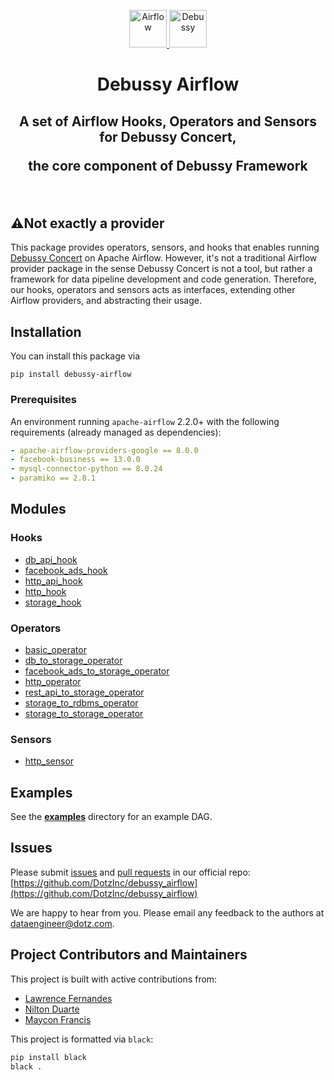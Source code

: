 <p align="center">
  <a href="https://www.airflow.apache.org">
    <img alt="Airflow" src="https://cwiki.apache.org/confluence/download/attachments/145723561/airflow_transparent.png?api=v2" width="60" />
    <img alt="Debussy" src="https://github.com/DotzInc/debussy_concert/raw/master/docs/images/debussy_logo.png" width="60" />
  </a>
</p>
<h1 align="center">
  Debussy Airflow
</h1>
  <h2 align="center">
  A set of Airflow Hooks, Operators and Sensors for Debussy Concert,
  <p>the core component of Debussy Framework
</h3>
<br/>

## ⚠️Not exactly a provider

This package provides operators, sensors, and hooks that enables running [Debussy Concert](https://github.com/DotzInc/debussy_concert) on Apache Airflow. However, it's not a traditional Airflow provider package in the sense Debussy Concert is not a tool, but rather a framework for data pipeline development and code generation. Therefore, our hooks, operators and sensors acts as interfaces, extending other Airflow providers, and abstracting their usage.

## Installation

You can install this package via

```
pip install debussy-airflow
```

### Prerequisites

An environment running `apache-airflow` 2.2.0+ with the following requirements (already managed as dependencies):

```yaml
- apache-airflow-providers-google == 8.0.0
- facebook-business == 13.0.0
- mysql-connector-python == 8.0.24
- paramiko == 2.8.1
```

## Modules

### Hooks
- [db_api_hook](https://github.com/DotzInc/debussy_airflow/blob/main/debussy_airflow/hooks/db_api_hook.py)
- [facebook_ads_hook](https://github.com/DotzInc/debussy_airflow/blob/main/debussy_airflow/hooks/facebook_ads_hook.py)
- [http_api_hook](https://github.com/DotzInc/debussy_airflow/blob/main/debussy_airflow/hooks/http_api_hook.py)
- [http_hook](https://github.com/DotzInc/debussy_airflow/blob/main/debussy_airflow/hooks/http_hook.py)
- [storage_hook](https://github.com/DotzInc/debussy_airflow/blob/main/debussy_airflow/hooks/storage_hook.py)

### Operators
- [basic_operator](https://github.com/DotzInc/debussy_airflow/blob/main/debussy_airflow/operators/basic_operator.py)
- [db_to_storage_operator](https://github.com/DotzInc/debussy_airflow/blob/main/debussy_airflow/operators/db_to_storage_operator.py)
- [facebook_ads_to_storage_operator](https://github.com/DotzInc/debussy_airflow/blob/main/debussy_airflow/operators/facebook_ads_to_storage_operator.py)
- [http_operator](https://github.com/DotzInc/debussy_airflow/blob/main/debussy_airflow/operators/http_operator.py)
- [rest_api_to_storage_operator](https://github.com/DotzInc/debussy_airflow/blob/main/debussy_airflow/operators/rest_api_to_storage_operator.py)
- [storage_to_rdbms_operator](https://github.com/DotzInc/debussy_airflow/blob/main/debussy_airflow/operators/storage_to_rdbms_operator.py)
- [storage_to_storage_operator](https://github.com/DotzInc/debussy_airflow/blob/main/debussy_airflow/operators/storage_to_storage_operator.py)

### Sensors
- [http_sensor](https://github.com/DotzInc/debussy_airflow/blob/main/debussy_airflow/sensors/http_sensor.py)

## Examples

See the [**examples**](https://github.com/DotzInc/debussy_airflow/tree/main/tests/example_dags) directory for an example DAG.

## Issues

Please submit [issues](https://github.com/DotzInc/debussy_airflow/issues) and [pull requests](https://github.com/DotzInc/debussy_airflow/pulls) in our official repo:
[https://github.com/DotzInc/debussy_airflow](https://github.com/DotzInc/debussy_airflow)

We are happy to hear from you. Please email any feedback to the authors at [dataengineer@dotz.com](mailto:dataengineer@dotz.com).

## Project Contributors and Maintainers

This project is built with active contributions from:

- [Lawrence Fernandes](https://github.com/lawrencestfs)
- [Nilton Duarte](https://github.com/NiltonDuarte)
- [Maycon Francis](https://github.com/mayconcad)

This project is formatted via `black`:

```bash
pip install black
black .
```
